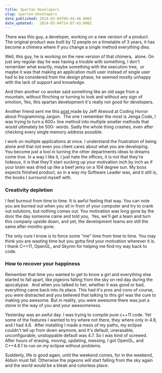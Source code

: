 ```yaml
---
title: Spartan Developers
slug: spartan-developers
date_published: 2014-03-04T09:44:48.000Z
date_updated:   2014-03-04T14:07:43.000Z
---
```




There was this guy, a developer, working on a new version of a product. The original product was built by 12 people on a timetable of 3 years, it has become a chimera where if you change a single method everything dies.&nbsp;

Well, this guy, he is working on the new version of that chimera,&nbsp; alone. On just any regular day he was having a trouble with something, I don't remember what exactly, maybe something with the execution tree,&nbsp; or maybe it was that making an application multi user instead of single user had to be considered from the design phase, he seemed mostly unhappy with the lack of support and knowledge.

And then another co worker said something like an old sage from a mountain, without flinching or turning to look and without any sign of emotion, Yes, this spartan development it's really not good for developers.&nbsp;

Another friend sent me this <a title="New Programming Jargon" href="http://blog.codinghorror.com/new-programming-jargon/" target="_blank">post </a>made by Jeff Atwood at Coding Horror about Programming Jargon.&nbsp; The one I remember the most is Jenga Code, I was trying to turn a 600+ line method into multiple smaller methods that would ultimately be 500- words. Sadly the whole thing crashes, even after checking every single memory address possible.

I work on multiple applications at once. I understand the frustration of being alone and that not even you client cares about what you are developing. You become just a tool in turning the other departments ideas to dreams come true. In a way I like it, I just hate the offices, it is not that they're hideous, it is that they'll start sucking up your motivation inch by inch as if your brain was dried up like a beef jerky on a 104 degree sun. My boss expects finished product, so in a way my Software Leader was, and it still is, the books I surround myself with.&nbsp;
<h3>Creativity depletion</h3>
I feel burnout from time to time. It is awful feeling that way. You can note you are burned out when you sit in from of your computer and try to crank out solutions, but nothing comes out. You motivation was long gone by the door the day someone came and told you,&nbsp; Yes, we'll get a team and turn this company upside down, and yet, the development teams are still the same after months gone.

The only cure I know is to force some "me" time from time to time. You may think you are wasting time but you gotta find your motivation wherever it is. I thank C++11, OpenGL, and Skyrim for helping me find my way back to code.
<h3>How to recover your happiness</h3>
Remember that time you wanted to get to know a girl and everything else started to fall apart, like pigeons falling from the sky on red day during the apocalypse.&nbsp; And when you talked to her, whether it was good or bad, everything came back into its place. This had it's pros and cons of course, you were distracted and you believed that talking to this girl was the cure to making you awesome. But in reality, you were awesome there was just a stone in the way of you and your awesomeness.

Yesterday was an awful day. I was trying to compile pure c++11 code. Yet some of the features I wanted to try where not there, they where only in 4.8, and I had 4.6.&nbsp; After installing I made a mess of my paths, my eclipse couldn't tell up from down anymore, and it's default, unerasable, unconfigurable, unstoppable default was 4.7. So I was kind of screwed. After hours of erasing, moving, updating, messing, I got OpenGL, and C++4.8.1 to run on my eclipse without problems.

Suddenly, life is good again, until the weekend comes, for in the weekend, Alduin must fall. Otherwise the pigeons will start falling from the sky again and the world would be a bleak and colorless place.
